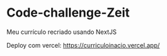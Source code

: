 # Code-challenge-Zeit
Meu currículo recriado usando NextJS

Deploy com vercel:
https://curriculoinacio.vercel.app/

